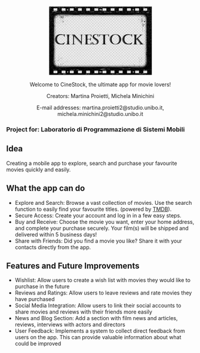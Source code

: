 <p align="center">
    <img src="./ReadMEimgs/CineStock.png" alt="CineStock"/>
</p>
<p align="center">
     Welcome to CineStock, the ultimate app for movie lovers!
</p>

<p align="center">
    Creators: Martina Proietti, Michela Minichini
</p>
<p align="center">
    E-mail addresses: martina.proietti2@studio.unibo.it, michela.minichini2@studio.unibo.it
</p>

### Project for: Laboratorio di Programmazione di Sistemi Mobili 

## Idea
Creating a mobile app to explore, search and purchase your favourite movies quickly and easily.

## What the app can do 
- Explore and Search: Browse a vast collection of movies. Use the search function to easily find your favourite titles. (powered by [TMDB](https://www.themoviedb.org/)).
- Secure Access: Create your account and log in in a few easy steps.
- Buy and Receive: Choose the movie you want, enter your home address, and complete your purchase securely. Your film(s) will be shipped and delivered within 5 business days!
- Share with Friends: Did you find a movie you like? Share it with your contacts directly from the app.

## Features and Future Improvements
- Wishlist: Allow users to create a wish list with movies they would like to purchase in the future
- Reviews and Ratings: Allow users to leave reviews and rate movies they have purchased
- Social Media Integration: Allow users to link their social accounts to share movies and reviews with their friends more easily
- News and Blog Section: Add a section with film news and articles, reviews, interviews with actors and directors
- User Feedback: Implements a system to collect direct feedback from users on the app. This can provide valuable information about what could be improved

